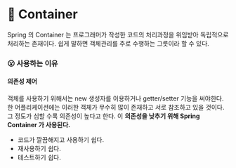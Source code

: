 # 🚢 Container

Spring 의 Container 는 프로그래머가 작성한 코드의 처리과정을 위임받아 독립적으로 처리하는 존재이다. 쉽게 말하면 객체관리를 주로 수행하는 그릇이라 할 수 있다.

### 😮 사용하는 이유

#### 의존성 제어

객체를 사용하기 위해서는 new 생성자를 이용하거나 getter/setter 기능을 써야한다. 한 어플리케이션에는 이러한 객체가 무수히 많이 존재하고 서로 참조하고 있을 것이다. 그 정도가 심할 수록 의존성이 높다고
한다. 이 **의존성을 낮추기 위해 Spring Container 가 사용된다.**

- 코드가 깔끔해지고 사용하기 쉽다.
- 재사용하기 쉽다.
- 테스트하기 쉽다.